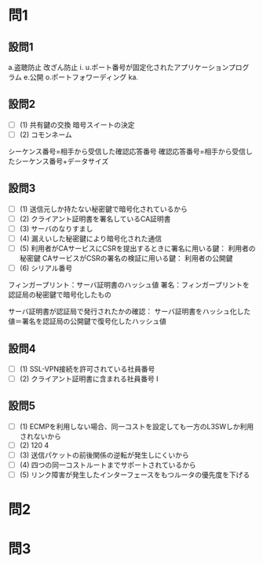 # 問1

## 設問1

a.盗聴防止
改ざん防止
i.
u.ポート番号が固定化されたアプリケーションプログラム
e.公開
o.ポートフォワーディング
ka.

## 設問2

- [ ] (1)
共有鍵の交換
暗号スイートの決定
- [ ] (2)
コモンネーム

シーケンス番号=相手から受信した確認応答番号
確認応答番号=相手から受信したシーケンス番号+データサイズ

## 設問3

- [ ] (1)
送信元しか持たない秘密鍵で暗号化されているから
- [ ] (2)
クライアント証明書を署名しているCA証明書
- [ ] (3)
サーバのなりすまし
- [ ] (4)
漏えいした秘密鍵により暗号化された通信
- [ ] (5)
利用者がCAサービスにCSRを提出するときに署名に用いる鍵：
利用者の秘密鍵
CAサービスがCSRの署名の検証に用いる鍵：
利用者の公開鍵
- [ ] (6)
シリアル番号

フィンガープリント：サーバ証明書のハッシュ値
署名：フィンガープリントを認証局の秘密鍵で暗号化したもの

サーバ証明書が認証局で発行されたかの確認：
サーバ証明書をハッシュ化した値＝署名を認証局の公開鍵で復号化したハッシュ値

## 設問4

- [ ] (1)
SSL-VPN接続を許可されている社員番号
- [ ] (2)
クライアント証明書に含まれる社員番号
I

## 設問5

- [ ] (1)
ECMPを利用しない場合、同一コストを設定しても一方のL3SWしか利用されないから
- [ ] (2)
120
4
- [ ] (3)
送信パケットの前後関係の逆転が発生しにくいから
- [ ] (4)
四つの同一コストルートまでサポートされているから
- [ ] (5)
リンク障害が発生したインターフェースをもつルータの優先度を下げる

# 問2

# 問3
